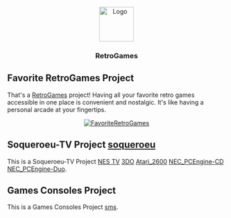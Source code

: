 <!-- PROJECT LOGO -->
<br />
<div align="center">
  <a href="https://github.com/280b9f9b/RetroGames">
    <img src="https://280b9f9b.github.io/RetroGames/Resource/RetroGames.png" alt="Logo" width="80" height="80">
  </a>

<h3 align="center">RetroGames</h3>
</div>


<!-- GETTING STARTED -->
## Favorite RetroGames Project

That's a [RetroGames](https://280b9f9b.github.io/RetroGames/RetroGames/) project! Having all your favorite retro games accessible in one place is convenient and nostalgic. It's like having a personal arcade at your fingertips.

<div align="center">
  <a href="https://280b9f9b.github.io/RetroGames/RetroGames/">
    <img src="https://280b9f9b.github.io/RetroGames/Resource/FavoriteRetroGames.png" alt="FavoriteRetroGames">
  </a>
</div>




<!-- GETTING STARTED -->
## Soqueroeu-TV Project [soqueroeu](https://github.com/soqueroeu)

This is a Soqueroeu-TV Project [NES TV](https://280b9f9b.github.io/RetroGames/Soqueroeu-TV/Nintendo_NES/NES.html) [3DO](https://280b9f9b.github.io/RetroGames/Soqueroeu-TV/3DO/3DO.html) [Atari_2600](https://280b9f9b.github.io/RetroGames/Soqueroeu-TV/Atari_2600/Atari_2600.html) [NEC_PCEngine-CD](https://280b9f9b.github.io/RetroGames/Soqueroeu-TV/NEC_PCEngine-CD/PCECD_v2_Solid.html) [NEC_PCEngine-Duo](https://280b9f9b.github.io/RetroGames/Soqueroeu-TV/NEC_PCEngine-Duo/PCEDuo.html).



<!-- GETTING STARTED -->
## Games Consoles Project

This is a Games Consoles Project [sms](https://280b9f9b.github.io/RetroGames/Systems/sms/).
